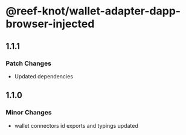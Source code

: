 # @reef-knot/wallet-adapter-dapp-browser-injected

## 1.1.1

### Patch Changes

- Updated dependencies

## 1.1.0

### Minor Changes

- wallet connectors id exports and typings updated
